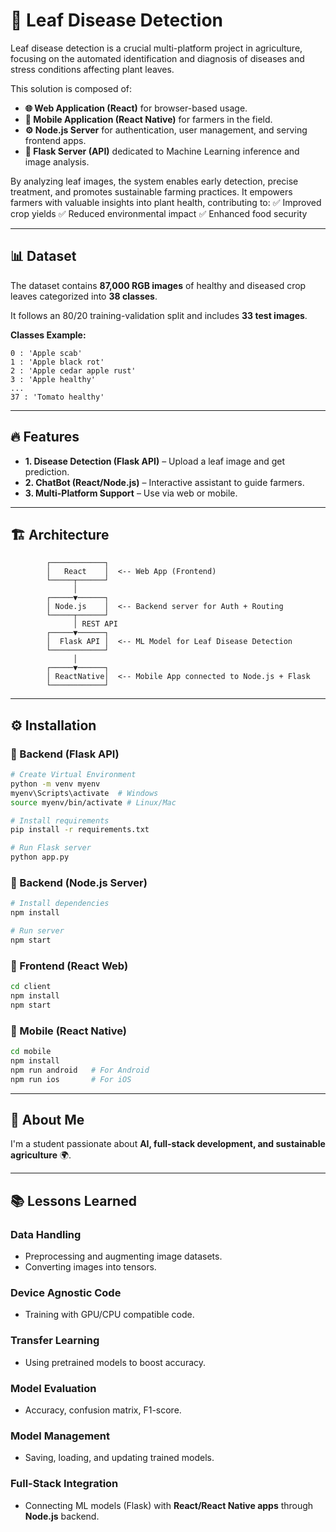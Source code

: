 # 🌱 Leaf Disease Detection

Leaf disease detection is a crucial multi-platform project in agriculture, focusing on the automated identification and diagnosis of diseases and stress conditions affecting plant leaves.

This solution is composed of:

* **🌐 Web Application (React)** for browser-based usage.
* **📱 Mobile Application (React Native)** for farmers in the field.
* **⚙️ Node.js Server** for authentication, user management, and serving frontend apps.
* **🧠 Flask Server (API)** dedicated to Machine Learning inference and image analysis.

By analyzing leaf images, the system enables early detection, precise treatment, and promotes sustainable farming practices. It empowers farmers with valuable insights into plant health, contributing to:
✅ Improved crop yields
✅ Reduced environmental impact
✅ Enhanced food security

---

## 📊 Dataset

The dataset contains **87,000 RGB images** of healthy and diseased crop leaves categorized into **38 classes**.

It follows an 80/20 training-validation split and includes **33 test images**.

**Classes Example:**

```
0 : 'Apple scab'
1 : 'Apple black rot'
2 : 'Apple cedar apple rust'
3 : 'Apple healthy'
...
37 : 'Tomato healthy'
```

---

## 🔥 Features

* **1. Disease Detection (Flask API)** – Upload a leaf image and get prediction.
* **2. ChatBot (React/Node.js)** – Interactive assistant to guide farmers.
* **3. Multi-Platform Support** – Use via web or mobile.

---

## 🏗️ Architecture

```
        ┌────────────┐
        │   React    │  <-- Web App (Frontend)
        └─────┬──────┘
              │
        ┌─────▼──────┐
        │ Node.js    │  <-- Backend server for Auth + Routing
        └─────┬──────┘
              │ REST API
        ┌─────▼──────┐
        │  Flask API │  <-- ML Model for Leaf Disease Detection
        └────────────┘
              │
        ┌─────▼──────┐
        │ ReactNative│  <-- Mobile App connected to Node.js + Flask
        └────────────┘
```

---

## ⚙️ Installation

### 🔹 Backend (Flask API)

```bash
# Create Virtual Environment
python -m venv myenv
myenv\Scripts\activate  # Windows
source myenv/bin/activate # Linux/Mac

# Install requirements
pip install -r requirements.txt

# Run Flask server
python app.py
```

### 🔹 Backend (Node.js Server)

```bash
# Install dependencies
npm install

# Run server
npm start
```

### 🔹 Frontend (React Web)

```bash
cd client
npm install
npm start
```

### 🔹 Mobile (React Native)

```bash
cd mobile
npm install
npm run android   # For Android
npm run ios       # For iOS
```

---

## 🚀 About Me

I'm a student passionate about **AI, full-stack development, and sustainable agriculture** 🌍.

---

## 📚 Lessons Learned

### Data Handling

* Preprocessing and augmenting image datasets.
* Converting images into tensors.

### Device Agnostic Code

* Training with GPU/CPU compatible code.

### Transfer Learning

* Using pretrained models to boost accuracy.

### Model Evaluation

* Accuracy, confusion matrix, F1-score.

### Model Management

* Saving, loading, and updating trained models.

### Full-Stack Integration

* Connecting ML models (Flask) with **React/React Native apps** through **Node.js** backend.
